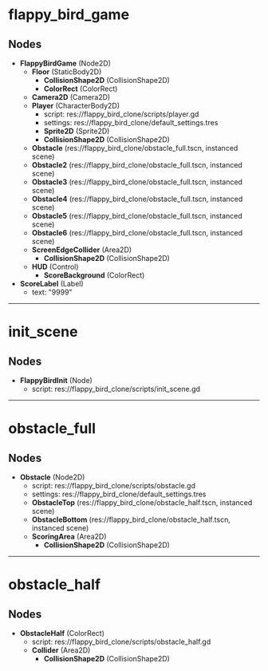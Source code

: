 # flappy_bird_game
## Nodes
- **FlappyBirdGame** (Node2D)
  - **Floor** (StaticBody2D)
    - **CollisionShape2D** (CollisionShape2D)
    - **ColorRect** (ColorRect)
  - **Camera2D** (Camera2D)
  - **Player** (CharacterBody2D)
    - script: res://flappy_bird_clone/scripts/player.gd
    - settings: res://flappy_bird_clone/default_settings.tres
    - **Sprite2D** (Sprite2D)
    - **CollisionShape2D** (CollisionShape2D)
  - **Obstacle** (res://flappy_bird_clone/obstacle_full.tscn, instanced scene)
  - **Obstacle2** (res://flappy_bird_clone/obstacle_full.tscn, instanced scene)
  - **Obstacle3** (res://flappy_bird_clone/obstacle_full.tscn, instanced scene)
  - **Obstacle4** (res://flappy_bird_clone/obstacle_full.tscn, instanced scene)
  - **Obstacle5** (res://flappy_bird_clone/obstacle_full.tscn, instanced scene)
  - **Obstacle6** (res://flappy_bird_clone/obstacle_full.tscn, instanced scene)
  - **ScreenEdgeCollider** (Area2D)
    - **CollisionShape2D** (CollisionShape2D)
  - **HUD** (Control)
    - **ScoreBackground** (ColorRect)
- **ScoreLabel** (Label)
  - text: "9999"


---

# init_scene
## Nodes
- **FlappyBirdInit** (Node)
  - script: res://flappy_bird_clone/scripts/init_scene.gd


---

# obstacle_full
## Nodes
- **Obstacle** (Node2D)
  - script: res://flappy_bird_clone/scripts/obstacle.gd
  - settings: res://flappy_bird_clone/default_settings.tres
  - **ObstacleTop** (res://flappy_bird_clone/obstacle_half.tscn, instanced scene)
  - **ObstacleBottom** (res://flappy_bird_clone/obstacle_half.tscn, instanced scene)
  - **ScoringArea** (Area2D)
    - **CollisionShape2D** (CollisionShape2D)


---

# obstacle_half
## Nodes
- **ObstacleHalf** (ColorRect)
  - script: res://flappy_bird_clone/scripts/obstacle_half.gd
  - **Collider** (Area2D)
    - **CollisionShape2D** (CollisionShape2D)
